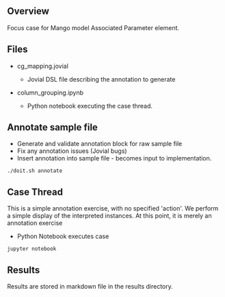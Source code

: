 ## Overview
Focus case for Mango model Associated Parameter element.  

## Files
* cg_mapping.jovial
    * Jovial DSL file describing the annotation to generate

* column_grouping.ipynb
    * Python notebook executing the case thread.

## Annotate sample file
* Generate and validate annotation block for raw sample file
* Fix any annotation issues (Jovial bugs)
* Insert annotation into sample file - becomes input to implementation.
```
./doit.sh annotate
```

## Case Thread
This is a simple annotation exercise, with no specified 'action'.
We perform a simple display of the interpreted instances.
At this point, it is merely an annotation exercise

* Python Notebook executes case
```
jupyter notebook 
```

## Results
Results are stored in markdown file in the results directory.

